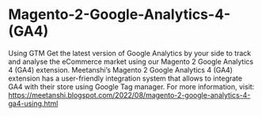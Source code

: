 # Magento-2-Google-Analytics-4-(GA4)
 Using GTM Get the latest version of Google Analytics by your side to track and analyse the eCommerce market using our Magento 2 Google Analytics 4 (GA4) extension. Meetanshi’s Magento 2 Google Analytics 4 (GA4) extension has a user-friendly integration system that allows to integrate GA4 with their store using Google Tag manager.   For more information, visit: https://meetanshi.blogspot.com/2022/08/magento-2-google-analytics-4-ga4-using.html

